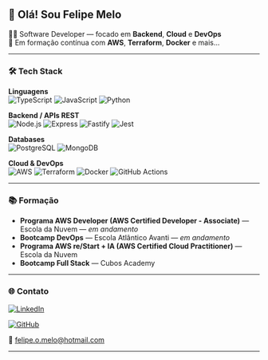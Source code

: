 ## 👋 Olá! Sou Felipe Melo

🧑‍💻 Software Developer — focado em **Backend**, **Cloud** e **DevOps**  
🚀 Em formação contínua com **AWS**, **Terraform**, **Docker** e mais...

---

### 🛠️ Tech Stack

**Linguagens**  
![TypeScript](https://img.shields.io/badge/-TypeScript-3178c6?style=flat&logo=typescript&logoColor=white)
![JavaScript](https://img.shields.io/badge/-JavaScript-f7df1e?style=flat&logo=javascript&logoColor=black)
![Python](https://img.shields.io/badge/-Python-3776AB?style=flat&logo=python&logoColor=white)

**Backend / APIs REST**  
![Node.js](https://img.shields.io/badge/-Node.js-339933?style=flat&logo=node.js&logoColor=white)
![Express](https://img.shields.io/badge/-Express-000000?style=flat&logo=express&logoColor=white)
![Fastify](https://img.shields.io/badge/-Fastify-000000?style=flat&logo=fastify&logoColor=white)
![Jest](https://img.shields.io/badge/-Jest-C21325?style=flat&logo=jest&logoColor=white)

**Databases**  
![PostgreSQL](https://img.shields.io/badge/-PostgreSQL-4169E1?style=flat&logo=postgresql&logoColor=white)
![MongoDB](https://img.shields.io/badge/-MongoDB-47A248?style=flat&logo=mongodb&logoColor=white)

**Cloud & DevOps**  
![AWS](https://img.shields.io/badge/-AWS-232f3e?style=flat&logo=amazon-aws&logoColor=white)
![Terraform](https://img.shields.io/badge/-Terraform-623CE4?style=flat&logo=terraform&logoColor=white)
![Docker](https://img.shields.io/badge/-Docker-2496ED?style=flat&logo=docker&logoColor=white)
![GitHub Actions](https://img.shields.io/badge/-GitHub%20Actions-2088FF?style=flat&logo=github-actions&logoColor=white)

---

### 📚 Formação
- **Programa AWS Developer (AWS Certified Developer - Associate)** — Escola da Nuvem — *em andamento*
- **Bootcamp DevOps** — Escola Atlântico Avanti — *em andamento*
- **Programa AWS re/Start + IA (AWS Certified Cloud Practitioner)** — Escola da Nuvem
- **Bootcamp Full Stack** — Cubos Academy

---

### 🌐 Contato
[![LinkedIn](https://img.shields.io/badge/-LinkedIn-0A66C2?style=flat&logo=linkedin&logoColor=white)](https://www.linkedin.com/in/felipeomelo/)

[![GitHub](https://img.shields.io/badge/-GitHub-181717?style=flat&logo=github&logoColor=white)](https://github.com/felipeomelodev)

📧 felipe.o.melo@hotmail.com

---
